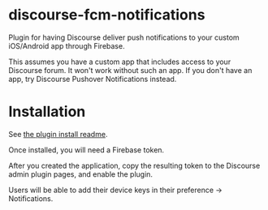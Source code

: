 # discourse-fcm-notifications
Plugin for having Discourse deliver push notifications to your custom iOS/Android app through Firebase.

This assumes you have a custom app that includes access to your Discourse forum. It won't work without such an app. If you don't have an app, try Discourse Pushover Notifications instead.

# Installation

See [the plugin install readme](https://meta.discourse.org/t/install-plugins-in-discourse/19157).

Once installed, you will need a Firebase token.

After you created the application, copy the resulting token to the Discourse admin plugin pages, and enable the plugin.

Users will be able to add their device keys in their preference -> Notifications.

